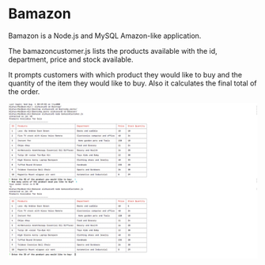 # Bamazon

Bamazon is a Node.js and MySQL Amazon-like application. 

The bamazoncustomer.js lists the products available with the id, department, price and stock available. 

It prompts customers with which product they would like to buy and the quantity of the item they would like to buy. Also it calculates the final total of the order. 

<img src ="customerjs.png" height="auto" width="auto">